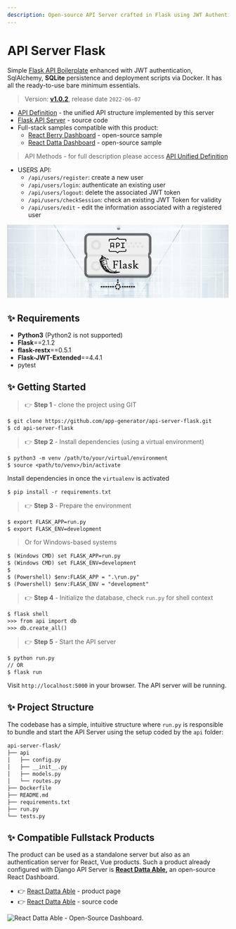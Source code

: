 ```yaml
---
description: Open-source API Server crafted in Flask using JWT Authentication and SQLite.
---
```


# API Server Flask

Simple [Flask API Boilerplate](https://appseed.us/boilerplate-code/flask-api-boilerplate) enhanced with JWT authentication, SqlAlchemy, **SQLite** persistence and deployment scripts via Docker. It has all the ready-to-use bare minimum essentials.

> Version: **[v1.0.2](https://github.com/app-generator/api-server-flask/releases)**, release date `2022-06-07` 

* [API Definition](api-unified-definition.md) - the unified API structure implemented by this server
* [Flask API Server](https://github.com/app-generator/api-server-flask) - source code
* Full-stack samples compatible with this product:
  * [React Berry Dashboard](https://github.com/app-generator/react-berry-admin-template) - open-source sample
  * [React Datta Dashboard](https://github.com/app-generator/react-datta-able-dashboard) - open-source sample

> API Methods - for full description please access [API Unified Definition](api-unified-definition.md)

* USERS API:
  * `/api/users/register`: create a new user
  * `/api/users/login`: authenticate an existing user
  * `/api/users/logout`: delete the associated JWT token
  * `/api/users/checkSession`: check an existing JWT Token for validity
  * `/api/users/edit` - edit the information associated with a registered user 

![Flask API Server - Open-source Product.](../../.gitbook/assets/api-cover-flask-xs.jpg)


## ✨ Requirements

* **Python3** (Python2 is not supported)
* **Flask**==2.1.2
* **flask-restx**==0.5.1
* **Flask-JWT-Extended**==4.4.1
* pytest


## ✨ Getting Started

> 👉 **Step 1** - clone the project using GIT

```
$ git clone https://github.com/app-generator/api-server-flask.git
$ cd api-server-flask
```

> 👉 **Step 2** - Install dependencies (using a virtual environment)

```
$ python3 -m venv /path/to/your/virtual/environment
$ source <path/to/venv>/bin/activate
```

Install dependencies in once the `virtualenv`  is activated

```
$ pip install -r requirements.txt
```

> 👉 **Step 3** - Prepare the environment

```
$ export FLASK_APP=run.py
$ export FLASK_ENV=development
```

> Or for Windows-based systems

```
$ (Windows CMD) set FLASK_APP=run.py
$ (Windows CMD) set FLASK_ENV=development
$
$ (Powershell) $env:FLASK_APP = ".\run.py"
$ (Powershell) $env:FLASK_ENV = "development"
```

> 👉 **Step 4** - Initialize the database, check `run.py` for shell context

```
$ flask shell
>>> from api import db
>>> db.create_all()
```

> 👉 **Step 5** - Start the API server

```
$ python run.py
// OR
$ flask run
```

Visit `http://localhost:5000` in your browser. The API server will be running.


## ✨ Project Structure

The codebase has a simple, intuitive structure where `run.py` is responsible to bundle and start the API Server using the setup coded by the `api` folder:   

```
api-server-flask/
├── api
│   ├── config.py
│   ├── __init__.py
│   ├── models.py
│   └── routes.py
├── Dockerfile
├── README.md
├── requirements.txt
├── run.py
└── tests.py
```


## ✨ Compatible Fullstack Products

The product can be used as a standalone server but also as an authentication server for React, Vue products. Such a product already configured with Django API Server is [**React Datta Able**](https://appseed.us/product/react-node-js-datta-able)**,** an open-source React Dashboard.

* 👉 ​[React Datta Able](https://appseed.us/product/react-node-js-datta-able) - product page
* 👉 ​[React Datta Able](https://github.com/app-generator/react-datta-able-dashboard) - source code

![React Datta Able - Open-Source Dashboard.](https://gblobscdn.gitbook.com/assets%2F-MYVW6MKCi9iujNc3SK\_%2F-Memyr3wdOIsonokJPUQ%2F-Men-RiulajMsyVGTEgy%2Freact-datta-able-cover.jpg?alt=media\&token=c87fbe5e-44b0-4d3d-9bb3-c41495fbb567)
